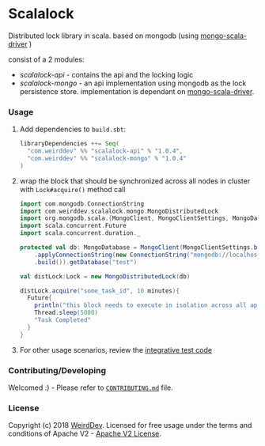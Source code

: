 # Scalalock

Distributed lock library in scala. based on mongodb (using [mongo-scala-driver](https://github.com/mongodb/mongo-scala-driver) )

consist of a 2 modules:
- _scalalock-api_ - contains the api and the locking logic
- _scalalock-mongo_ - an api implementation using mongodb as the lock persistence store. implementation is dependant on [mongo-scala-driver](https://github.com/mongodb/mongo-scala-driver).


### Usage

1. Add dependencies to `build.sbt`:

    ```scala
    libraryDependencies ++= Seq(
      "com.weirddev" %% "scalalock-api" % "1.0.4",
      "com.weirddev" %% "scalalock-mongo" % "1.0.4"
    )
    ```

2. wrap the block that should be synchronized across all nodes in cluster with ```Lock#acquire()``` method call

    ```scala
    import com.mongodb.ConnectionString
    import com.weirddev.scalalock.mongo.MongoDistributedLock
    import org.mongodb.scala.{MongoClient, MongoClientSettings, MongoDatabase}
    import scala.concurrent.Future
    import scala.concurrent.duration._

    protected val db: MongoDatabase = MongoClient(MongoClientSettings.builder()
        .applyConnectionString(new ConnectionString("mongodb://localhost:27017"))
        .build()).getDatabase("test")

    val distLock:Lock = new MongoDistributedLock(db)

    distLock.acquire("some_task_id", 10 minutes){
      Future{
        println("this block needs to execute in isolation across all application nodes in cluster")
        Thread.sleep(5000)
        "Task Completed"
      }
    }
    ```

3. For other usage scenarios, review the [integrative test code](https://github.com/wrdv/scalalock/blob/master/scalalock-mongo/src/it/scala/com/weirddev/scalalock/MongoDistributedLockTest.scala)

### Contributing/Developing
Welcomed :) - Please refer to [`CONTRIBUTING.md`](./CONTRIBUTING.md) file.

### License
Copyright (c) 2018  [WeirdDev](http://weirddev.com).
Licensed for free usage under the terms and conditions of Apache V2 - [Apache V2 License](https://www.apache.org/licenses/LICENSE-2.0).
